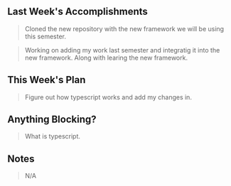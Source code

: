 ## Last Week's Accomplishments

> Cloned the new repository with the new framework we will be using this semester.

> Working on adding my work last semester and integratig it into the new framework. Along with learing the new framework.

## This Week's Plan

> Figure out how typescript works and add my changes in.

## Anything Blocking?

> What is typescript.

## Notes

> N/A
